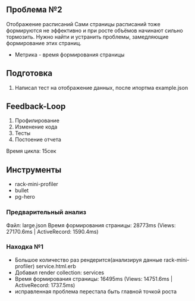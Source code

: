 ## Проблема №2
Отображение расписаний
Сами страницы расписаний тоже формируются не эффективно и при росте объёмов начинают сильно тормозить.
Нужно найти и устранить проблемы, замедляющие формирование этих страниц.

- Метрика - время формирования страницы

## Подготовка
1. Написал тест на отображение данных, после ипортма example.json

## Feedback-Loop
1. Профилирование
2. Изменение кода
3. Тесты
4. Постоение отчета

Время цикла: 15сек

## Инструменты
- rack-mini-profiler
- bullet
- pg-hero


### Предварительный анализ
Файл: large.json
Время формирования страницы: 28773ms (Views: 27170.6ms | ActiveRecord: 1590.4ms)

### Находка №1
- Большое количество раз рендерится(анализируя данные rack-mini-profiler) service.html.erb
- Добавил render collection: services
- Время формирования страницы: 16495ms (Views: 14751.6ms | ActiveRecord: 1737.5ms)
- исправленная проблема перестала быть главной точкой роста
